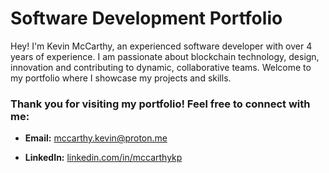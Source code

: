 # Software Development Portfolio

 Hey! I'm Kevin McCarthy, an experienced software developer with over 4 years of experience. I am passionate about blockchain technology, design, innovation and contributing to dynamic, collaborative teams. Welcome to my portfolio where I showcase my projects and skills.


### Thank you for visiting my portfolio! Feel free to connect with me:

- **Email:** [mccarthy.kevin@proton.me](mailto:mccarthy.kevin@proton.me)

- **LinkedIn:** [linkedin.com/in/mccarthykp](linkedin.com/in/mccarthykp)
